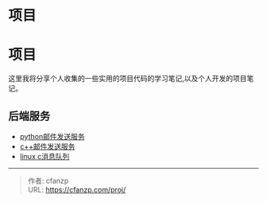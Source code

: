 # 项目

# 项目
这里我将分享个人收集的一些实用的项目代码的学习笔记,以及个人开发的项目笔记。

## 后端服务
- [python邮件发送服务](/python_mail/)
- [c++邮件发送服务](/cpp_mail/)
- [linux c消息队列](/linux_queue/)


---

> 作者: cfanzp  
> URL: https://cfanzp.com/proj/  

